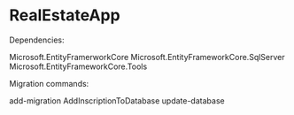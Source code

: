 # RealEstateApp

Dependencies:

Microsoft.EntityFramerworkCore
Microsoft.EntityFrameworkCore.SqlServer
Microsoft.EntityFrameworkCore.Tools

Migration commands:

add-migration AddInscriptionToDatabase
update-database